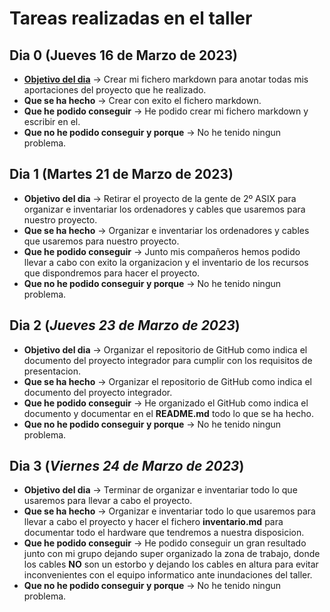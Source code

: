 # Tareas realizadas en el taller

## Dia 0 (Jueves 16 de Marzo de 2023)
- <u>**Objetivo del dia**</u> → Crear mi fichero markdown para anotar todas mis aportaciones del proyecto que he realizado.
- **Que se ha hecho** → Crear con exito el fichero markdown.
- **Que he podido conseguir** → He podido crear mi fichero markdown y escribir en el.
- **Que no he podido conseguir y porque** → No he tenido ningun problema.

## Dia 1 (Martes 21 de Marzo de 2023)
- **Objetivo del dia** → Retirar el proyecto de la gente de 2º ASIX para organizar e inventariar los ordenadores y cables que usaremos para nuestro proyecto.
- **Que se ha hecho** → Organizar e inventariar los ordenadores y cables que usaremos para nuestro proyecto.
- **Que he podido conseguir** → Junto mis compañeros hemos podido llevar a cabo con exito la organizacion y el inventario de los recursos que dispondremos para hacer el proyecto.
- **Que no he podido conseguir y porque** → No he tenido ningun problema.

## Dia 2 (*Jueves 23 de Marzo de 2023*)
- **Objetivo del dia** → Organizar el repositorio de GitHub como indica el documento del proyecto integrador para cumplir con los requisitos de presentacion.
- **Que se ha hecho** → Organizar el repositorio de GitHub como indica el documento del proyecto integrador.
- **Que he podido conseguir** → He organizado el GitHub como indica el documento y documentar en el **README.md** todo lo que se ha hecho.
- **Que no he podido conseguir y porque** → No he tenido ningun problema.

## Dia 3 (*Viernes 24 de Marzo de 2023*)
- **Objetivo del dia** → Terminar de organizar e inventariar todo lo que usaremos para llevar a cabo el proyecto.
- **Que se ha hecho** → Organizar e inventariar todo lo que usaremos para llevar a cabo el proyecto y hacer el fichero **inventario.md** para documentar todo el hardware que tendremos a nuestra disposicion.
- **Que he podido conseguir** → He podido conseguir un gran resultado junto con mi grupo dejando super organizado la zona de trabajo, donde los cables **NO** son un estorbo y dejando los cables en altura para evitar inconvenientes con el equipo informatico ante inundaciones del taller.
- **Que no he podido conseguir y porque** → No he tenido ningun problema.
